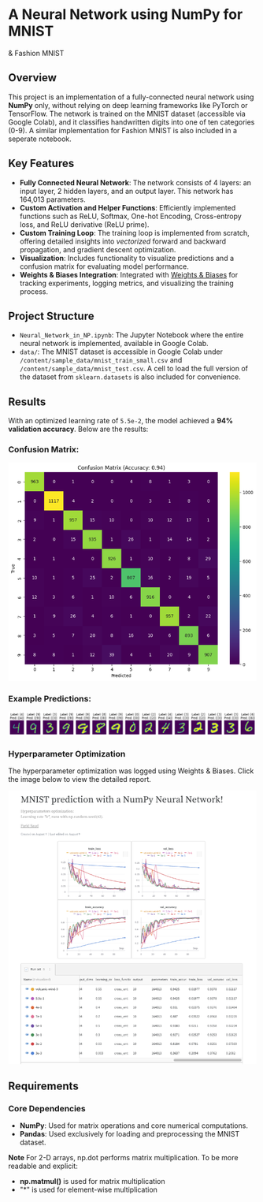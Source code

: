 # A Neural Network using NumPy for MNIST
& Fashion MNIST 






## Overview

This project is an implementation of a fully-connected neural network using **NumPy** only, without relying on deep learning frameworks like PyTorch or TensorFlow. The network is trained on the MNIST dataset (accessible via Google Colab), and it classifies handwritten digits into one of ten categories (0-9). A similar implementation for Fashion MNIST is also included in a seperate notebook.




## Key Features

- **Fully Connected Neural Network**: The network consists of 4 layers: an input layer, 2 hidden layers, and an output layer. This network has 164,013 parameters.
- **Custom Activation and Helper Functions**: Efficiently implemented functions such as ReLU, Softmax, One-hot Encoding, Cross-entropy loss, and ReLU derivative (ReLU prime).
- **Custom Training Loop**: The training loop is implemented from scratch, offering detailed insights into *vectorized* forward and backward propagation, and gradient descent optimization.
- **Visualization**: Includes functionality to visualize predictions and a confusion matrix for evaluating model performance.
- **Weights & Biases Integration**: Integrated with [Weights & Biases](https://wandb.ai/) for tracking experiments, logging metrics, and visualizing the training process.




## Project Structure

- `Neural_Network_in_NP.ipynb`: The Jupyter Notebook where the entire neural network is implemented, available in Google Colab.
- `data/`: The MNIST dataset is accessible in Google Colab under `/content/sample_data/mnist_train_small.csv` and `/content/sample_data/mnist_test.csv`. A cell to load the full version of the dataset from `sklearn.datasets` is also included for convenience.




## Results

With an optimized learning rate of `5.5e-2`, the model achieved a **94% validation accuracy**. Below are the results:

### Confusion Matrix:
![Confusion Matrix](confusion_matrix_MNIST.png)

### Example Predictions:
![Sample Predictions](digits&predictions.png)

### Hyperparameter Optimization

The hyperparameter optimization was logged using Weights & Biases. Click the image below to view the detailed report.

[![W&B_Report](W&B_Report.png)](https://api.wandb.ai/links/gfs3-university-of-illinois-urbana-champaign/cepa8oi5)




## Requirements

### Core Dependencies
- **NumPy**: Used for matrix operations and core numerical computations.
- **Pandas**: Used exclusively for loading and preprocessing the MNIST dataset.

**Note**
For 2-D arrays, np.dot performs matrix multiplication. To be more readable and explicit:
- **np.matmul()** is used for matrix multiplication
- "*" is used for element-wise multiplication


